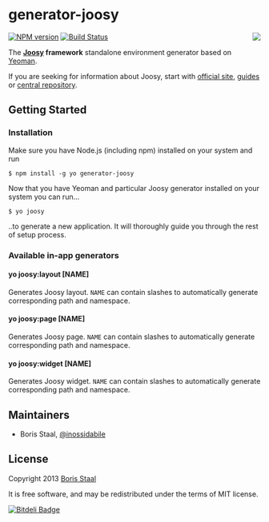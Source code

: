 # generator-joosy

<a href="http://joosy.ws"><img src="http://f.cl.ly/items/3X0f2K1z3r1X3K162W2c/logo.png" align="right" /></a>

[![NPM version](https://badge.fury.io/js/generator-joosy.png)](http://badge.fury.io/js/generator-joosy)
[![Build Status](https://secure.travis-ci.org/joosy/generator-joosy.png?branch=master)](https://travis-ci.org/joosy/generator-joosy)

The **[Joosy](http://joosy.ws) framework** standalone environment generator based on [Yeoman](http://yeoman.io).

If you are seeking for information about Joosy, start with [official site](http://joosy.ws), [guides](http://guides.joosy.ws) or [central repository](https://github.com/joosy/joosy/).

## Getting Started

### Installation

Make sure you have Node.js (including npm) installed on your system and run

```
$ npm install -g yo generator-joosy
```

Now that you have Yeoman and particular Joosy generator installed on your system you can run...

```
$ yo joosy
```

..to generate a new application. It will thoroughly guide you through the rest of setup process.

### Available in-app generators

#### yo joosy:layout [NAME]

Generates Joosy layout. `NAME` can contain slashes to automatically generate corresponding path and namespace.

#### yo joosy:page [NAME]

Generates Joosy page. `NAME` can contain slashes to automatically generate corresponding path and namespace.

#### yo joosy:widget [NAME]

Generates Joosy widget. `NAME` can contain slashes to automatically generate corresponding path and namespace.

## Maintainers

* Boris Staal, [@inossidabile](http://staal.io)

## License

Copyright 2013 [Boris Staal](http://staal.io)

It is free software, and may be redistributed under the terms of MIT license.


[![Bitdeli Badge](https://d2weczhvl823v0.cloudfront.net/joosy/generator-joosy/trend.png)](https://bitdeli.com/free "Bitdeli Badge")

